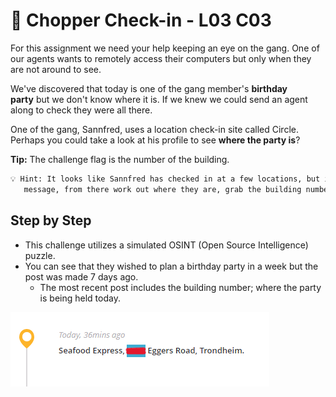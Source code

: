# 🦞 Chopper Check-in - L03 C03

For this assignment we need your help keeping an eye on the gang. One of our agents wants to remotely access their computers but only when they are not around to see.

We've discovered that today is one of the gang member's **birthday party** but we don't know where it is. If we knew we could send an agent along to check they were all there.

One of the gang, Sannfred, uses a location check-in site called Circle. Perhaps you could take a look at his profile to see **where the party is**?

**Tip:** The challenge flag is the number of the building.

```txt
💡 Hint: It looks like Sannfred has checked in at a few locations, but in one of them he mentions the party. Find that
   message, from there work out where they are, grab the building number and that's your flag!
```

## Step by Step

- This challenge utilizes a simulated OSINT (Open Source Intelligence) puzzle.
- You can see that they wished to plan a birthday party in a week but the post was made 7 days ago.
  - The most recent post includes the building number; where the party is being held today.

![picture of the most recent post](/assets/choppercheck-in1.png)
